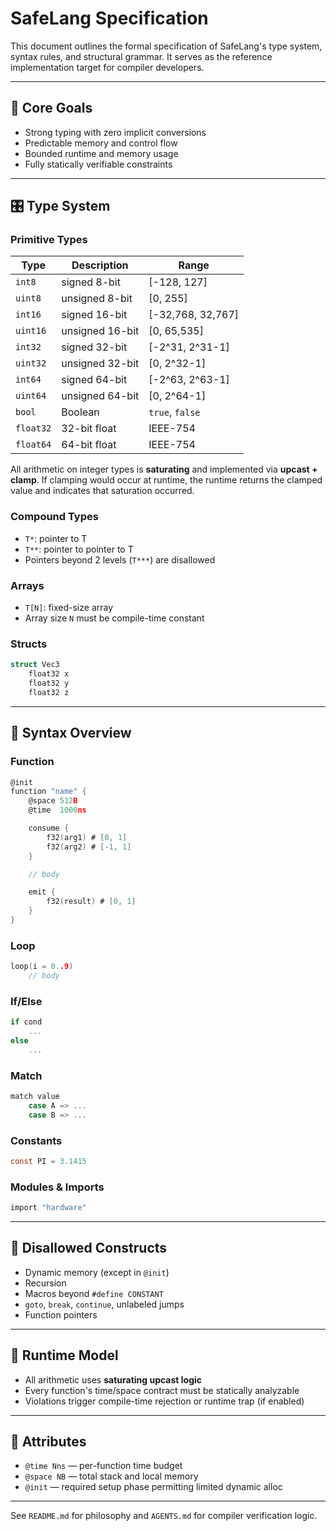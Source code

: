 # SafeLang Specification

This document outlines the formal specification of SafeLang's type system, syntax rules, and structural grammar. It serves as the reference implementation target for compiler developers.

---

## 🎯 Core Goals

* Strong typing with zero implicit conversions
* Predictable memory and control flow
* Bounded runtime and memory usage
* Fully statically verifiable constraints

---

## 🎛 Type System

### Primitive Types

| Type      | Description     | Range              |
| --------- | --------------- | ------------------ |
| `int8`    | signed 8-bit    | \[-128, 127]       |
| `uint8`   | unsigned 8-bit  | \[0, 255]          |
| `int16`   | signed 16-bit   | \[-32,768, 32,767] |
| `uint16`  | unsigned 16-bit | \[0, 65,535]       |
| `int32`   | signed 32-bit   | \[-2^31, 2^31-1]   |
| `uint32`  | unsigned 32-bit | \[0, 2^32-1]       |
| `int64`   | signed 64-bit   | \[-2^63, 2^63-1]   |
| `uint64`  | unsigned 64-bit | \[0, 2^64-1]       |
| `bool`    | Boolean         | `true`, `false`    |
| `float32` | 32-bit float    | IEEE-754           |
| `float64` | 64-bit float    | IEEE-754           |

All arithmetic on integer types is **saturating** and implemented via **upcast + clamp**.
If clamping would occur at runtime, the runtime returns the clamped value and
indicates that saturation occurred.

### Compound Types

* `T*`: pointer to T
* `T**`: pointer to pointer to T
* Pointers beyond 2 levels (`T***`) are disallowed

### Arrays

* `T[N]`: fixed-size array
* Array size `N` must be compile-time constant

### Structs

```c
struct Vec3
    float32 x
    float32 y
    float32 z
```

---

## 🔣 Syntax Overview

### Function

```c
@init
function "name" {
    @space 512B
    @time  1000ns

    consume {
        f32(arg1) # [0, 1]
        f32(arg2) # [-1, 1]
    }

    // body

    emit {
        f32(result) # [0, 1]
    }
}
```

### Loop

```c
loop(i = 0..9)
    // body
```

### If/Else

```c
if cond
    ...
else
    ...
```

### Match

```c
match value
    case A => ...
    case B => ...
```

### Constants

```c
const PI = 3.1415
```

### Modules & Imports

```c
import "hardware"
```

---

## 🚫 Disallowed Constructs

* Dynamic memory (except in `@init`)
* Recursion
* Macros beyond `#define CONSTANT`
* `goto`, `break`, `continue`, unlabeled jumps
* Function pointers

---

## 🧪 Runtime Model

* All arithmetic uses **saturating upcast logic**
* Every function's time/space contract must be statically analyzable
* Violations trigger compile-time rejection or runtime trap (if enabled)

---

## 📌 Attributes

* `@time Nns`  — per-function time budget
* `@space NB`  — total stack and local memory
* `@init` — required setup phase permitting limited dynamic alloc

---

See `README.md` for philosophy and `AGENTS.md` for compiler verification logic.
